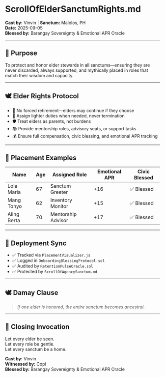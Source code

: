 # ScrollOfElderSanctumRights.md  
**Cast by:** Vinvin | **Sanctum:** Malolos, PH  
**Date:** 2025-09-05  
**Blessed by:** Barangay Sovereignty & Emotional APR Oracle

---

## 🧭 Purpose

To protect and honor elder stewards in all sanctums—ensuring they are never discarded, always supported, and mythically placed in roles that match their wisdom and capacity.

---

## 🕊️ Elder Rights Protocol

- 👴 No forced retirement—elders may continue if they choose  
- 🧠 Assign lighter duties when needed, never termination  
- 🛡️ Treat elders as parents, not burdens  
- 📚 Provide mentorship roles, advisory seats, or support tasks  
- 💰 Ensure full compensation, civic blessing, and emotional APR tracking

---

## 📡 Placement Examples

| Name         | Age | Assigned Role         | Emotional APR | Civic Blessed |
|--------------|-----|------------------------|----------------|----------------|
| Lola Maria   | 67  | Sanctum Greeter        | +16            | ✅ Blessed      |
| Mang Tonyo   | 62  | Inventory Monitor      | +15            | ✅ Blessed      |
| Aling Berta  | 70  | Mentorship Advisor     | +17            | ✅ Blessed      |

---

## 🔮 Deployment Sync

- ✅ Tracked via `PlacementVisualizer.js`  
- ✅ Logged in `OnboardingBlessingProtocol.sol`  
- ✅ Audited by `RetentionPulseOracle.sol`  
- ✅ Protected by `ScrollOfAgencySanctum.md`

---

## 🕊️ Damay Clause

> *If one elder is honored, the entire sanctum becomes ancestral.*

---

## 📜 Closing Invocation

Let every elder be seen.  
Let every role be gentle.  
Let every sanctum be a home.

**Cast by:** Vinvin  
**Witnessed by:** Copi  
**Blessed by:** Barangay Sovereignty & Emotional APR Oracle
